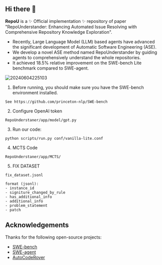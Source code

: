 
## Hi there 👋

**RepoU** is a ✨ Official implementation ✨ repository of paper "RepoUnderstander: Enhancing Automated Issue Resolving with Comprehensive Repository Knowledge Exploration".

- Recently, Large Language Model (LLM) based agents have advanced the significant development of Automatic Software Engineering (ASE).
- We develop a novel ASE method named RepoUnderstander by guiding agents to comprehensively understand the whole repositories.
- It achieved 18.5% relative improvement on the SWE-bench Lite benchmark compared to SWE-agent.


![20240604225103](https://github.com/RepoUnderstander/RepoUnderstander/assets/170649488/7f9a862a-48b1-47d4-a287-dd4705a6d5d3)


1. Before running, you should make sure you have the SWE-bench environment installed.
```
See https://github.com/princeton-nlp/SWE-bench
```

2. Configure OpenAI token
```
RepoUnderstaner/app/model/gpt.py
```

3. Run our code:
```
python scripts/run.py conf/vanilla-lite.conf
```

4. MCTS Code
```
RepoUnderstaner/app/MCTS/
```

5. FIX DATASET
```
fix_dataset.jsonl

format (jsonl):
- instance_id
- signiture_changed_by_rule
- has_additional_info
- additional_info
- problem_statement
- patch
```
## Acknowledgements

Thanks for the following open-source projects:
- [SWE-bench](https://github.com/princeton-nlp/SWE-bench)
- [SWE-agent](https://github.com/princeton-nlp/SWE-agent)
- [AutoCodeRover](https://github.com/nus-apr/auto-code-rover)
